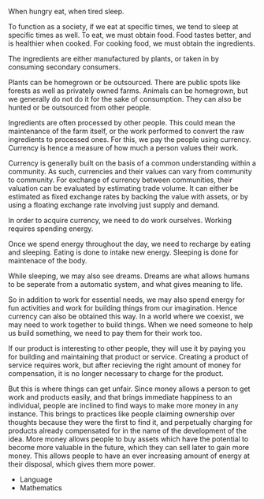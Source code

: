 When hungry eat, when tired sleep.

To function as a society, if we eat at specific times, we tend to sleep at specific times as well.
To eat, we must obtain food. Food tastes better, and is healthier when cooked.
For cooking food, we must obtain the ingredients.

The ingredients are either manufactured by plants, or taken in by consuming secondary consumers.

Plants can be homegrown or be outsourced. There are public spots like forests as well as privately owned farms. Animals can be homegrown, but we generally do not do it for the sake of consumption. They can also be hunted or be outsourced from other people.

Ingredients are often processed by other people. This could mean the maintenance of the farm itself, or the work performed to convert the raw ingredients to processed ones. For this, we pay the people using currency. Currency is hence a measure of how much a person values their work.

Currency is generally built on the basis of a common understanding within a community. As such, currencies and their values can vary from community to community. For exchange of currency between communities, their valuation can be evaluated by estimating trade volume. It can either be estimated as fixed exchange rates by backing the value with assets, or by using a floating exchange rate involving just supply and demand.

In order to acquire currency, we need to do work ourselves. Working requires spending energy.

Once we spend energy throughout the day, we need to recharge by eating and sleeping. Eating is done to intake new energy. Sleeping is done for maintenace of the body.

While sleeping, we may also see dreams. Dreams are what allows humans to be seperate from a automatic system, and what gives meaning to life.

So in addition to work for essential needs, we may also spend energy for fun activities and work for building things from our imagination.  Hence currency can also be obtained this way. In a world where we coexist, we may need to work together to build things. When we need someone to help us build something, we need to pay them for their work too.

If our product is interesting to other people, they will use it by paying you for building and maintaining that product or service. Creating a product of service requires work, but after recieving the right amount of money for compensation, it is no longer necessary to charge for the product. 

But this is where things can get unfair. Since money allows a person to get work and products easily, and that brings immediate happiness to an individual, people are inclined to find ways to make more money in any instance. This brings to practices like people claiming ownership over thoughts because they were the first to find it, and perpetually charging for products already compensated for in the name of the development of the idea. More money allows people to buy assets which have the potential to become more valuable in the future, which they can sell later to gain more money. This allows people to have an ever increasing amount of energy at their disposal, which gives them more power.


- Language
- Mathematics
